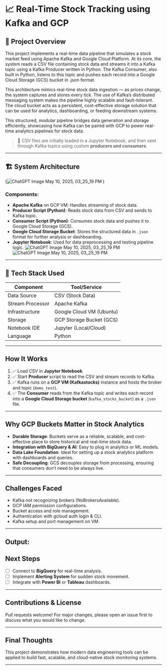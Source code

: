 # 📈 Real-Time Stock Tracking using Kafka and GCP

## 🚀 Project Overview

This project implements a real-time data pipeline that simulates a stock market feed using Apache Kafka and Google Cloud Platform. At its core, the system reads a CSV file containing stock data and streams it into a Kafka topic using a Kafka Producer written in Python. The Kafka Consumer, also built in Python, listens to this topic and pushes each record into a Google Cloud Storage (GCS) bucket in .json format.

This architecture mimics real-time stock data ingestion — as prices change, the system captures and stores every tick. The use of Kafka’s distributed messaging system makes the pipeline highly scalable and fault-tolerant. The cloud bucket acts as a persistent, cost-effective storage solution that can be used for analytics, dashboarding, or feeding downstream systems.

This structured, modular pipeline bridges data generation and storage efficiently, showcasing how Kafka can be paired with GCP to power real-time analytics pipelines for stock data.

> 📍 CSV files are initially loaded in a Jupyter Notebook, and then sent through Kafka topics using custom **producers and consumers**.

---

## 🏗️ System Architecture
(![ChatGPT Image May 10, 2025, 03_25_19 PM](https://github.com/user-attachments/assets/ebeb8768-2883-45cf-bc54-ef4d76746b77)
)

### Components:
- **Apache Kafka** on GCP VM: Handles streaming of stock data.
- **Producer Script (Python)**: Reads stock data from CSV and sends to Kafka topic.
- **Consumer Script (Python)**: Consumes stock data and pushes it to Google Cloud Storage (GCS).
- **Google Cloud Storage Bucket**: Stores the structured data in `.json` format for further analysis or dashboarding.
- **Jupyter Notebook**: Used for data preprocessing and testing pipeline logic.
![ChatGPT Image May 10, 2025, 03_25_19 PM](https://github.com/user-attachments/assets/bff1f17a-72fa-4fd5-8174-14cb9641708d)
![ChatGPT Image May 10, 2025, 03_25_19 PM](https://github.com/user-attachments/assets/d917f655-b319-4d81-a7b5-e62638f69181)

---

## 🔧 Tech Stack Used

| Component         | Tool/Service                    |
|------------------|---------------------------------|
| Data Source       | CSV (Stock Data)               |
| Stream Processor  | Apache Kafka                   |
| Infrastructure    | Google Cloud VM (Ubuntu)       |
| Storage           | GCP Storage Bucket (GCS)       |
| Notebook IDE      | Jupyter (Local/Cloud)          |
| Language          | Python                         |

---

##  How It Works

1. ✅ Load CSV in **Jupyter Notebook**.
2. ✅ Start **Producer** script to read the CSV and stream records to Kafka.
3. ✅ Kafka runs on a **GCP VM (Kafkastocks)** instance and hosts the broker and topic (`demo_test`).
4. ✅ The **Consumer** reads from the Kafka topic and writes each record into a **Google Cloud Storage bucket** (`kafka_stocks_bucket`) as a `.json` file.

---

## Why GCP Buckets Matter in Stock Analytics

- **Durable Storage**: Buckets serve as a reliable, scalable, and cost-effective place to store historical and real-time stock data.
- **Integration with BigQuery & AI**: Easy to plug in analytics or ML models.
- **Data Lake Foundation**: Ideal for setting up a stock analytics platform with dashboards and queries.
- **Safe Decoupling**: GCS decouples storage from processing, ensuring that consumers don’t need to be always live.
  
---
##  Challenges Faced
- Kafka not recognizing brokers (NoBrokersAvailable).
- GCP IAM permission configurations.
- Bucket access and role management.
- Authentication with gcloud auth login & CLI.
- Kafka setup and port management on VM.

---
##  Output:

##  Next Steps

- [ ] Connect to **BigQuery** for real-time analysis.
- [ ] Implement **Alerting System** for sudden stock movement.
- [ ] Integrate with **Power BI** or **Tableau** dashboards.

---

##  Contributions & License

Pull requests welcome! For major changes, please open an issue first to discuss what you would like to change.

---

##  Final Thoughts

This project demonstrates how modern data engineering tools can be applied to build fast, scalable, and cloud-native stock monitoring systems.

---

